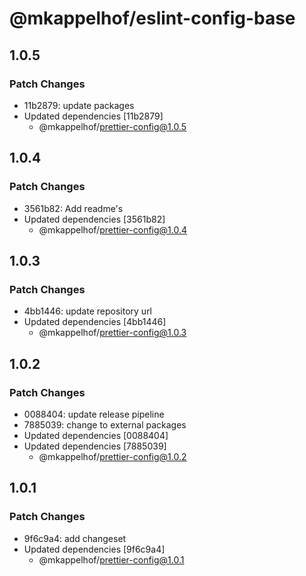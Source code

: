# @mkappelhof/eslint-config-base

## 1.0.5

### Patch Changes

- 11b2879: update packages
- Updated dependencies [11b2879]
  - @mkappelhof/prettier-config@1.0.5

## 1.0.4

### Patch Changes

- 3561b82: Add readme's
- Updated dependencies [3561b82]
  - @mkappelhof/prettier-config@1.0.4

## 1.0.3

### Patch Changes

- 4bb1446: update repository url
- Updated dependencies [4bb1446]
  - @mkappelhof/prettier-config@1.0.3

## 1.0.2

### Patch Changes

- 0088404: update release pipeline
- 7885039: change to external packages
- Updated dependencies [0088404]
- Updated dependencies [7885039]
  - @mkappelhof/prettier-config@1.0.2

## 1.0.1

### Patch Changes

- 9f6c9a4: add changeset
- Updated dependencies [9f6c9a4]
  - @mkappelhof/prettier-config@1.0.1
